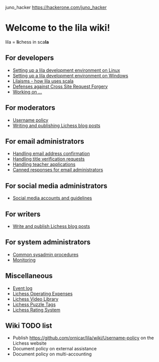 juno_hacker https://hackerone.com/juno_hacker
# Welcome to the lila wiki!
lila = **li**chess in sca**la**

## For developers
* [Setting up a lila development environment on Linux](Lichess-Development-Onboarding)
* [Setting up a lila development environment on Windows](Lichess-Development-Onboarding-(Windows))
* [Lilaisms - how lila uses scala](Lilaisms)
* [Defenses against Cross Site Request Forgery](Defenses-against-Cross-Site-Request-Forgery)
* [Working on ...](Working-on-...)

## For moderators
* [Username policy](Username-policy)
* [Writing and publishing Lichess blog posts](Writing-and-publishing-Lichess-blog-posts)

## For email administrators
* [Handling email address confirmation](Handling-email-address-confirmation)
* [Handling title verification requests](Handling-title-verification-requests)
* [Handling teacher applications](Handling-teacher-applications)
* [Canned responses for email administrators](Canned-responses-for-email-administrators)

## For social media administrators
* [Social media accounts and guidelines](Social-media-accounts-and-guidelines)

## For writers
* [Write and publish Lichess blog posts](Writing-and-publishing-Lichess-blog-posts)

## For system administrators
* [Common sysadmin procedures](sysadmin-procedures)
* [Monitoring](Monitoring)

## Miscellaneous
* [Event log](https://github.com/ornicar/lila/wiki/Notable-events-log)
* [Lichess Operating Expenses](https://docs.google.com/spreadsheets/d/1CGgu-7aNxlZkjLl9l-OlL00fch06xp0Q7eCVDDakYEE/edit)
* [Lichess Video Library](https://docs.google.com/spreadsheets/d/1qYU1XhvC8TlBggXEkjI481ieNGyYGmMTy97A9iboyrM/edit)
* [Lichess Puzzle Tags](https://docs.google.com/spreadsheets/d/155eR2a6hjYjBkS709c5bp8HeXq4yIXUFP0gLkk315zY/edit)
* [Lichess Rating System](https://docs.google.com/document/d/199egGx3_CyoSZnN_3CWcE56Krfq61HTT0ZonsNKxDJM/edit#)

## Wiki TODO list
* Publish https://github.com/ornicar/lila/wiki/Username-policy on the Lichess website
* Document policy on external assistance
* Document policy on multi-accounting
